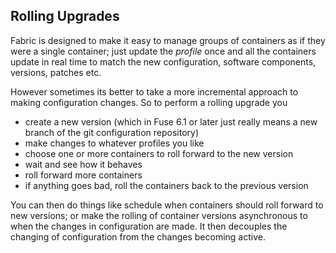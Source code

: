 ## Rolling Upgrades

Fabric is designed to make it easy to manage groups of containers as if they were a single container; just update the _profile_ once and all the containers update in real time to match the new configuration, software components, versions, patches etc.

However sometimes its better to take a more incremental approach to making configuration changes. So to perform a rolling upgrade you

* create a new version (which in Fuse 6.1 or later just really means a new branch of the git configuration repository)
* make changes to whatever profiles you like
* choose one or more containers to roll forward to the new version
* wait and see how it behaves
* roll forward more containers
* if anything goes bad, roll the containers back to the previous version

You can then do things like schedule when containers should roll forward to new versions; or make the rolling of container versions asynchronous to when the changes in configuration are made. It then decouples the changing of configuration from the changes becoming active.
